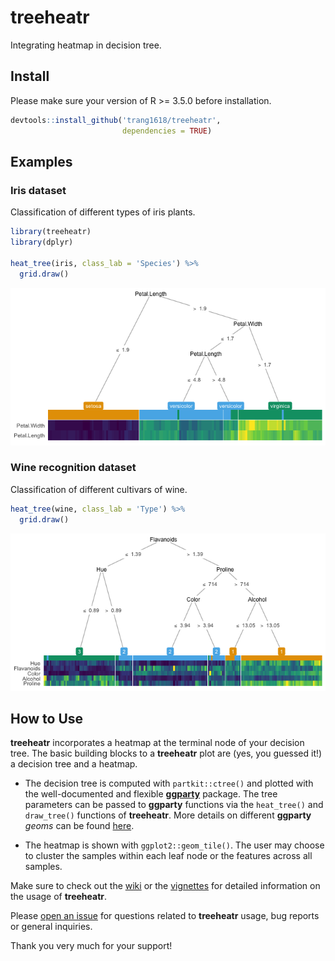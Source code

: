 treeheatr
================

Integrating heatmap in decision tree.

## Install

Please make sure your version of R \>= 3.5.0 before installation.

``` r
devtools::install_github('trang1618/treeheatr',
                         dependencies = TRUE)
```

## Examples

### Iris dataset

Classification of different types of iris plants.

``` r
library(treeheatr)
library(dplyr)

heat_tree(iris, class_lab = 'Species') %>% 
  grid.draw()
```

![](README_files/figure-gfm/unnamed-chunk-2-1.png)<!-- -->

### Wine recognition dataset

Classification of different cultivars of wine.

``` r
heat_tree(wine, class_lab = 'Type') %>% 
  grid.draw()
```

![](README_files/figure-gfm/unnamed-chunk-3-1.png)<!-- -->

## How to Use

**treeheatr** incorporates a heatmap at the terminal node of your
decision tree. The basic building blocks to a **treeheatr** plot are
(yes, you guessed it\!) a decision tree and a heatmap.

  - The decision tree is computed with `partkit::ctree()` and plotted
    with the well-documented and flexible
    [**ggparty**](https://cran.r-project.org/web/packages/ggparty/index.html)
    package. The tree parameters can be passed to **ggparty** functions
    via the `heat_tree()` and `draw_tree()` functions of **treeheatr**.
    More details on different **ggparty** *geoms* can be found
    [here](https://github.com/martin-borkovec/ggparty).

  - The heatmap is shown with `ggplot2::geom_tile()`. The user may
    choose to cluster the samples within each leaf node or the features
    across all samples.

Make sure to check out the
[wiki](https://github.com/trang1618/treeheatr/wiki) or the
[vignettes](https://github.com/trang1618/treeheatr/tree/master/vignettes)
for detailed information on the usage of **treeheatr**.

Please [open an
issue](https://github.com/trang1618/treeheatr/issues/new) for questions
related to **treeheatr** usage, bug reports or general inquiries.

Thank you very much for your support\!
